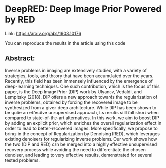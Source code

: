 # DeepRED: Deep Image Prior Powered by RED
Link: https://arxiv.org/abs/1903.10176

You can reproduce the results in the article using this code

## Abstract:
Inverse problems in imaging are extensively studied, with
a variety of strategies, tools, and theory that have been accumulated
over the years. Recently, this field has been immensely
influenced by the emergence of deep-learning techniques.
One such contribution, which is the focus of this
paper, is the Deep Image Prior (DIP) work by Ulyanov,
Vedaldi, and Lempitsky (2018). DIP offers a new approach
towards the regularization of inverse problems, obtained by
forcing the recovered image to be synthesized from a given
deep architecture. While DIP has been shown to be quite
an effective unsupervised approach, its results still fall short
when compared to state-of-the-art alternatives.
In this work, we aim to boost DIP by adding an explicit
prior, which enriches the overall regularization effect in order
to lead to better-recovered images. More specifically,
we propose to bring-in the concept of Regularization by Denoising
(RED), which leverages existing denoisers for regularizing
inverse problems. Our work shows how the two
(DIP and RED) can be merged into a highly effective unsupervised
recovery process while avoiding the need to differentiate
the chosen denoiser, and leading to very effective
results, demonstrated for several tested problems.

